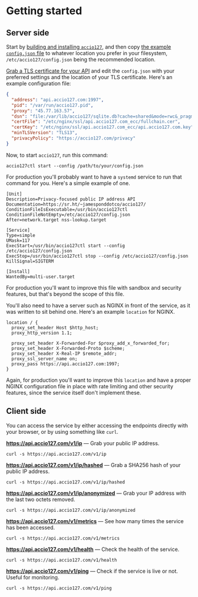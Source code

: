 # Getting started

## Server side

Start by [building and installing
`accio127`](https://git.sr.ht/~jamesponddotco/accio127#installation),
and then copy [the example `config.json`
file](https://git.sr.ht/~jamesponddotco/accio127/tree/trunk/item/config/config.example.json)
to whatever location you prefer in your filesystem,
`/etc/accio127/config.json` being the recommended location.

[Grab a TLS certificate for your API](https://certbot.eff.org/) and edit
the `config.json` with your preferred settings and the location of your
TLS certificate. Here's an example configuration file:

```json
{
  "address": "api.accio127.com:1997",
  "pid": "/var/run/accio127.pid",
  "proxy": "45.77.163.57",
  "dsn": "file:/var/lib/accio127/sqlite.db?cache=shared&mode=rwc&_pragma_cache_size=-20000&_journal_mode=WAL&_synchronous=NORMAL",
  "certFile": "/etc/nginx/ssl/api.accio127.com_ecc/fullchain.cer",
  "certKey": "/etc/nginx/ssl/api.accio127.com_ecc/api.accio127.com.key",
  "minTLSVersion": "TLS13",
  "privacyPolicy": "https://accio127.com/privacy"
}
```

Now, to start `accio127`, run this command:

```console
accio127ctl start --config /path/to/your/config.json
```

For production you'll probably want to have a `systemd` service to run
that command for you. Here's a simple example of one.

```console
[Unit]
Description=Privacy-focused public IP address API
Documentation=https://sr.ht/~jamesponddotco/accio127/
ConditionFileIsExecutable=/usr/bin/accio127ctl
ConditionFileNotEmpty=/etc/accio127/config.json
After=network.target nss-lookup.target

[Service]
Type=simple
UMask=117
ExecStart=/usr/bin/accio127ctl start --config /etc/accio127/config.json
ExecStop=/usr/bin/accio127ctl stop --config /etc/accio127/config.json
KillSignal=SIGTERM

[Install]
WantedBy=multi-user.target
```

For production you'll want to improve this file with sandbox and
security features, but that's beyond the scope of this file.

You'll also need to have a server such as NGINX in front of the service,
as it was written to sit behind one. Here's an example `location` for
NGINX.

```nginx
location / {
  proxy_set_header Host $http_host;
  proxy_http_version 1.1;

  proxy_set_header X-Forwarded-For $proxy_add_x_forwarded_for;
  proxy_set_header X-Forwarded-Proto $scheme;
  proxy_set_header X-Real-IP $remote_addr;
  proxy_ssl_server_name on;
  proxy_pass https://api.accio127.com:1997;
}
```

Again, for production you'll want to improve this `location` and have a
proper NGINX configuration file in place with rate limiting and other
security features, since the service itself don't implement these.

## Client side

You can access the service by either accessing the endpoints directly
with your browser, or by using something like `curl`.

**https://api.accio127.com/v1/ip** — Grab your public IP address.
```console
curl -s https://api.accio127.com/v1/ip
```

**https://api.accio127.com/v1/ip/hashed** — Grab a SHA256 hash of your
public IP address.
```console
curl -s https://api.accio127.com/v1/ip/hashed
```

**https://api.accio127.com/v1/ip/anonymized** — Grab your IP address
with the last two octets removed.
```console
curl -s https://api.accio127.com/v1/ip/anonymized
```

**https://api.accio127.com/v1/metrics** — See how many times the service
has been accessed.
```console
curl -s https://api.accio127.com/v1/metrics
```

**https://api.accio127.com/v1/health** — Check the health of the
service.
```console
curl -s https://api.accio127.com/v1/health
```

**https://api.accio127.com/v1/ping** — Check if the service is live or
not. Useful for monitoring.
```console
curl -s https://api.accio127.com/v1/ping
```

